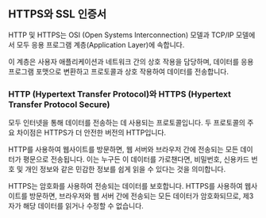 ## HTTPS와 SSL 인증서
HTTP 및 HTTPS는 OSI (Open Systems Interconnection) 모델과 TCP/IP 모델에서 모두 응용 프로그램 계층(Application Layer)에 속합니다.

이 계층은 사용자 애플리케이션과 네트워크 간의 상호 작용을 담당하며, 데이터를 응용 프로그램 포맷으로 변환하고 프로토콜과 상호 작용하여 데이터를 전송합니다.

### HTTP (Hypertext Transfer Protocol)와 HTTPS (Hypertext Transfer Protocol Secure)
모두 인터넷을 통해 데이터를 전송하는 데 사용되는 프로토콜입니다. 두 프로토콜의 주요 차이점은 HTTPS가 더 안전한 버전의 HTTP입니다.

HTTP를 사용하여 웹사이트를 방문하면, 웹 서버와 브라우저 간에 전송되는 모든 데이터가 평문으로 전송됩니다. 이는 누구든 이 데이터를 가로챈다면, 비밀번호, 신용카드 번호 및 개인 정보와 같은 민감한 정보를 쉽게 읽을 수 있다는 것을 의미합니다.

HTTPS는 암호화를 사용하여 전송되는 데이터를 보호합니다. HTTPS를 사용하여 웹사이트를 방문하면, 브라우저와 웹 서버 간에 전송되는 모든 데이터가 암호화되므로, 제3자가 해당 데이터를 읽거나 수정할 수 없습니다.